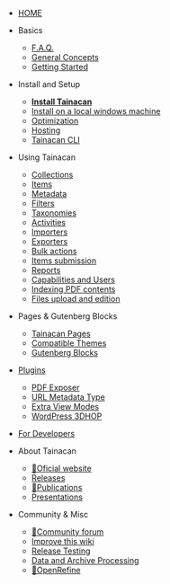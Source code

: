 - [HOME](README.md)

- Basics
  - [F.A.Q.](faq.md "Frequently Asked Questions about Tainacan - Tainacan Wiki")
  - [General Concepts](general-concepts.md "General Concepts related to Tainacan - Tainacan Wiki")
  - [Getting Started](getting-started.md "Getting Started with Tainacan - Tainacan Wiki")
- Install and Setup
  - [**Install Tainacan**](install.md "How to Install Tainacan - Tainacan Wiki")
  - [Install on a local windows machine](xampp.md "Installing Tainacan plugin on a local Windows machine (no sever) - Tainacan Wiki")
  - [Optimization](optimization.md "Optimization Strategies for the Tainacan plugin - Tainacan Wiki")
  - [Hosting](hosting.md "Hosting options for Tainacan Plugin - Tainacan Wiki")
  - [Tainacan CLI](tainacan-cli.md "Tainacan WP-CLI - Tainacan Wiki")
- Using Tainacan
  - [Collections](collections.md "What are and how to manage Collections on Tainacan - Tainacan Wiki")
  - [Items](items.md "What are and how to manage Items on Tainacan  - Tainacan Wiki")
  - [Metadata](metadata.md "What are and how to manage Metadata on Tainacan  - Tainacan Wiki")
  - [Filters](filters.md "What are and how to manage Filters on Tainacan  - Tainacan Wiki")
  - [Taxonomies](taxonomies.md "What are and how to manage Taxonomies on Tainacan  - Tainacan Wiki")
  - [Activities](activities.md "What are and how to use Activities - aka Logs - on Tainacan  - Tainacan Wiki")
  - [Importers](importers.md "What are and how to use Importers on Tainacan  - Tainacan Wiki")
  - [Exporters](exporters.md "What are and how to use Exporters on Tainacan  - Tainacan Wiki")
  - [Bulk actions](bulk-actions.md "Applying bulk actions on Tainacan - Tainacan Wiki")
  - [Items submission](item-submission.md "Using Item Submission feature to allow public contribution to a Collection - Tainacan Wiki")
  - [Reports](reports.md "Introducing the reports screen, that generates statistics and charts about the repository and collections - Tainacan Wiki")
  - [Capabilities and Users](users-roles.md "Managing capabilities and user roles on Taiancan - Tainacan Wiki")
  - [Indexing PDF contents](indexing-pdf.md "Searching inside PDF files via Tainacan - Tainacan Wiki")
  - [Files upload and edition](files-upload-and-edition.md "Files upload and edition - Tainacan Wiki")
- Pages & Gutenberg Blocks
  - [Tainacan Pages](tainacan-pages.md "The pages generated by Tainacan Plugin - Tainacan Wiki")
  - [Compatible Themes](theme.md "The themes that offer support to Tainacan - Tainacan Wiki")
  - [Gutenberg Blocks](gutenberg-blocks.md "The Tainacan Gutenberg Blocks - Tainacan Wiki")
- [Plugins](plugins.md "Plugins to extend Tainacan functionalities - Tainacan Wiki")
  - [PDF Exposer](plugin-pdf-exposer.md "A PDF Exposer plugin for Taiancan - Tainacan Wiki")
  - [URL Metadata Type](plugin-metadata-type-url.md "A plugin that registers a metadata type for displaying and previewing URLs links - Tainacan Wiki")
  - [Extra View Modes](plugin-extra-view-modes.md "A plugin of extra view modes for Tainacan - Tainacan Wiki")
  - [WordPress 3DHOP](plugin-3d-hop.md "A plugin for rendering 3D objects via 3DHOP inside Tainacan - Tainacan Wiki")
- [For Developers](dev/README.md "Developers Session of Pages - Tainacan Wiki")
- About Tainacan
  - [:link:Oficial website](https://tainacan.org/ ":ignore")
  - [Releases](releases.md "Released versions - Tainacan Wiki")
  - [:link:Publications](https://pesquisa.tainacan.org/ ":ignore")
  - [Presentations](presentations.md "Slideshow presentations related to Tainacan - Tainacan Wiki")
- Community & Misc
  - [:link:Community forum](https://tainacan.discourse.group ":ignore")
  - [Improve this wiki](CONTRIBUTING.md "How to contribute to the Tainacan Wiki - Tainacan Wiki")
  - [Release Testing](release-testing.md "How to test Tainacan versions - Tainacan Wiki")
  - [Data and Archive Processing](data-processing.md "A word on Data and Archive Processing - Tainacan Wiki")
  - [:link:OpenRefine](http://openrefine.org/ ":ignore")
